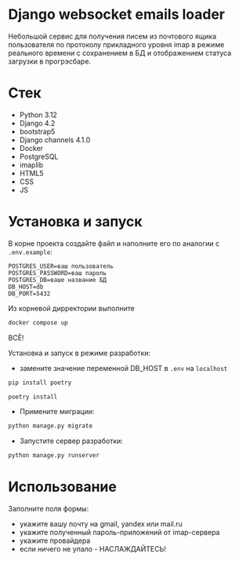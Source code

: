# Django websocket emails loader

Небольшой сервис для получения писем из почтового ящика пользователя по протоколу прикладного уровня imap в режиме реального времени с сохранением в БД и отображением статуса загрузки в прогрэсбаре.

# Стек
* Python 3.12
* Django 4.2
* bootstrap5
* Django channels 4.1.0
* Docker
* PostgreSQL
* imaplib
* HTML5
* CSS
* JS

# Установка и запуск
В корне проекта создайте файл и наполните его по аналогии с `.env.example`:
```
POSTGRES_USER=ваш пользователь
POSTGRES_PASSWORD=ваш пароль
POSTGRES_DB=ваше название БД
DB_HOST=db
DB_PORT=5432
```

Из корневой дирректории выполните
```sh
docker compose up
```

ВСË!

Установка и запуск в режиме разработки:
* замените значение переменной DB_HOST в `.env` на `localhost`

```sh
pip install poetry
```

```sh
poetry install
```

* Примените миграции:

```sh
python manage.py migrate
```

* Запустите сервер разработки:

```sh
python manage.py runserver
```

# Использование
Заполните поля формы:
* укажите вашу почту на gmail, yandex или mail.ru
* укажите полученный пароль-приложений от imap-сервера
* укажите провайдера
* если ничего не упало - НАСЛАЖДАЙТЕСЬ!